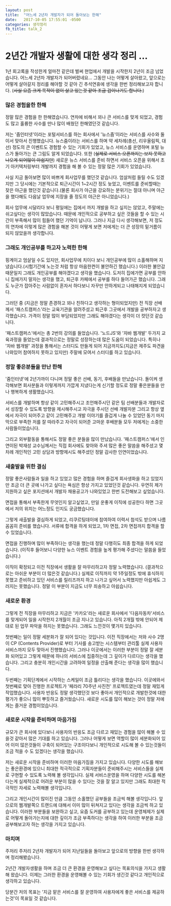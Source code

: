 ```yaml
---
layout: post
title:  "어느세 2년차 개발자가 되어 돌아보는 한해"
date:   2017-10-05 17:55:01 -0500
categories: 생각정리
fb_title: talk_2
---
```

# 2년간 개발자 생활에 대한 생각 정리 ...

1년 회고록을 작성한게 얼마전 같은데 벌써 현업에서 개발을 시작한지 2년이 조금 넘었습니다. 어느세 2년차 개발자가 되어버렸네요... 그동안 나는 어떻게 살아왔고, 앞으로는 어떻게 살아갈지 정리를 해야할 것 같아 긴 추석연휴에 생각을 한번 정리해보고자 합니다. (~~사실 요즘 크게 목적이 없이 살고 있는것 같아 조금 겁이나기도 합니다.~~)

### 많은 경험을한 한해

정말 많은 경험을 한 한해였습니다. 연차에 비해서 꾀나 큰 서비스를 맞게 되었고, 경험도 많고 훌륭한 사수를 만나 많이 배웠던 한해였던것 같습니다.

저는 '줌인터넷'이라는 포털서비스를 하는 회사에서 '뉴스줌'이라는 서비스를 사수와 둘이서 맞아서 진행했습니다. 뉴스줌이라는 서비스를 하며 약 세차례(총선, 리우올림픽, 대선) 정도의 큰 이벤트도 경험할 수 있는 기회가 있었고, 뉴스 서비스를 운영하며 포털 뉴스가 돌아가는 큰 그림도 알게 되었습니다. 또한 (~~실제로 서비스 오픈까지는 보지 못하고 나오게 되어많이 아쉽지만~~) 새로운 뉴스 서비스를 준비 하면서 서비스 오픈을 위해서 초기 아키텍처링부터 개발까지 경험을 해 볼 수 있는 정말 많은 기회가 있었습니다.

사실 지금 돌아보면 많이 바쁘게 회사업무를 했던것 같습니다. 엄살처럼 들릴 수도 있겠지만 그 당시에는 기본적으로 퇴근시간이 1~2시간 정도 늦었고, 이벤트를 준비할때는 잦은 야근을 했던것 같습니다.(물론 회사가 야근을 강요하는 분위기는 절대 아니며 야근을 했다해도 다음날 업무에 지장을 줄 정도의 야근은 아니었습니다.)

회사 업무에 시달리다 보니 평일에는 집에서 까지 개발을 하고 싶지는 않았고, 주말에는 쉬고싶다는 생각이 많았습니다. 때문에 개인적으로 공부하고 싶은 것들을 할 수 있는 시간이 부족해서 많이 힘들어 했던 기억이 납니다. 그러나 지금 다시 생각해보면, 저 정도의 연차에 이렇게 많은 경험을 해본 것이 어떻게 보면 저에게는 더 큰 성장의 밑거름이 되지 않았을까 생각합니다.

### 그래도 개인공부를 하고자 노력한 한해

핑계이고 엄살일 수도 있지만, 회사업무에 치이다 보니 개인공부에 많이 소홀해하며 지냈습니다.(시험기간에 노는것 처럼 항상 마음한켠이 불안하긴 했습니다.) 이러한 불안감 때문일지 그래도 개인공부를 해야겠다고 생각을 했습니다. 도저히 집에가면 공부를 안하니 집에가지 말자는 생각을 했고, 퇴근후 카페에서 공부를 하다 들어가곤 했습니다. 그래도 누군가 잡아주는 사람없이 혼자서 하다보니 자꾸만 안하게되고 나태해지게 되었습니다.

그러던 중 (지금은 정말 존경하고 꾀나 친하다고 생각하는 형이되었지만) 전 직장 선배께서 '패스트캠퍼스'라는 교육기관을 알려주셨고 퇴근후 그곳에서 개발을 공부하자고 생각했습니다. 가격이 정말 많이 부담되었지만 그래도 해야겠다는 생각이 더 컷던것 같습니다.

'패스트캠퍼스'에서는 총 2번의 강의를 들었습니다. '노드JS'와 '자바 웹개발' 두가지 교육과정을 들었는데 결과적으로는 정말로 성장하는데 많은 도움이 되었습니다. 특히나 '자바 웹개발' 과정을 통해서는 스터디도 만들게 되어 지금까지도(지금은 제주도 파견을 나와있어 참여하지 못하고 있지만) 주말에 모여서 스터디를 하고 있습니다.

### 정말 좋은분들을 만난 한해

'줌인터넷'에 2년가까이 다니며 정말 좋은 선배, 동기, 후배들을 만났습니다. 돌이켜 생각해보면 회사분들과 이렇게까지 가깝게 지냈다는게 신기할 정도로 정말 좋은분들을 만나 행복하게 생활했습니다.

서비스를 개발하며 항상 같이 고민해주시고 조언해주시던 같은 팀 선배분들과 개발자로서 성장할 수 있도록 방향을 제시해주시고 자극을 주시던 선배 개발자분 그리고 항상 옆에서 자극이 되어주고 같이 고민해주고 개발 이야기를 즐겁게 나눌 수 있었던 동기 마지막으로 부족한 저를 잘 따라주고 자극이 되어준 고마운 후배분들 모두 저에게는 소중한 사람들이었습니다.

그리고 외부활동을 통해서도 정말 좋은 분들을 많이 만났습니다. '패스트캠퍼스'에서 인연이된 박재성 교수님께서는 직접 회사에도 찾아와 주셔 많은 좋은 말씀을 해주셨고 몇차례 개인적인 고민 상담과 방향제시도 해주셨던 정말 감사한 인연이었습니다.

### 새출발을 위한 결심

정말 좋은사람들과 일을 하고 있었고 많은 경험을 하며 즐겁게 회사생화을 하고 있었지만 조금 더 큰 곳에 나가고 싶다는 욕심은 항상 가지고 있었던것 같습니다. 우연히 제가 지원하고 싶은 포지션에서 개발자 채용공고가 나와있었고 한번 도전해보고 싶었습니다.

면접을 통해서 부족한게 무엇인지 알고싶었고, 만일 운좋게 이직에 성공한다 하면 그곳에서 저의 위치는 어느정도 인지도 궁금했습니다.

그렇게 새출발을 결심하게 되었고, 리쿠르팅데이에 참여하여 이력서 첨석도 받으며 나름 꼼꼼히 준비를 했습니다. 서류에 합격을 하게 되었고, 1차 면접, 2차 면접까지 합격을 할 수 있었습니다.

면접을 진행하며 많이 부족하다는 생각을 했는데 정말 다행히도 최종 합격을 하게 되었습니다. (이직후 들어보니 다양한 뉴스 이벤트 경험을 높게 평가해 주셨다는 말씀을 들었습니다.)

이직이 확정되고 이전 직장에서 생활을 잘 마무리하고자 정말 노력했습니다. (결과적으로는 아쉬운 부분이 더 많은것 같습니다.) 실제로 이직까지 약 1주일정도 밖에 휴식하지 못했고 준비하고 있던 서비스를 릴리즈까지 하고 나가고 싶어서 노력했지만 아쉽게도 그러지는 못했습니다. 정말 이 부분이 지금도 너무 죄송하고 아쉽습니다.

### 새로운 환경

그렇게 전 직장을 마무리하고 지금은 '카카오'라는 새로운 회사에서 '다음자동차'서비스를 맞게되어 일을 시작한지 2개월이 조금 지나고 있습니다. 아직 2개월 밖에 안되어 제대로 된 업무 파악을 하지는 못했습니다. 그래도 느낀것이 몇가지 있습니다.

첫번째는 일이 정말 세분화가 잘 되어 있다는 것입니다.
이전 직장에서는 저와 사수 2명이 CP (Contents Provider)로 부터 기사를 송고받는 시스템부터 관리툴 실제 사용자 서비스까지 모두 맞아서 진행했습니다. 그러나 이곳에서는 이러한 부분이 정말 잘 세분화 되어있고 그렇게 때문에 하나의 서비스에 집중하는데 그 깊이가 다르다는 생각을 했습니다. 그리고 충분히 개인시간을 고려하여 일정을 산출해 준다는 생각을 많이 했습니다.

두번째는 기획단계에서 시작하는 스케일이 조금 틀리다는 생각을 했습니다.
이곳에와서 첫번째로 맞아 진행한 프로젝트가 '페라리 70주년 사진전' 프로젝트였는데 정말 재밌게 작업했습니다.
사용자 반응도 정말 생각했던것 보다 좋아서 개인적으로 개발한것에 대한 평가가 좋으니 많이 뿌듯하고 즐거웠습니다. 새로운 시도를 많이 해보는 것이 정말 저에게는 즐거운 경험이었습니다.

### 새로운 시작을 준비하며 마음가짐

규모가 큰 회사에 있다보니 사용자의 반응도 조금 다르고 재밌는 경험을 많이 해볼 수 있을것 같아서 많은 기대를 하고 있습니다. 그러나 어떻게 보면 역할이 많이 세분화되어 있어 이미 많은것들이 구축이 되어있는 구조이다보니 개인적으로 시도해 볼 수 있는것들이 조금 적을 수 도 있겠다는 생각을 했습니다.

저는 새로운 시작을 준비하며 이러한 마음가짐을 가지고 있습니다.
다양한 시도를 해보는 좋은환경에 있으니 최대한 적극적으로 기획자분들이 준비해주시는 서비스들을 실제로 구현할 수 있도록 노력해 볼 생각입니다. 실제 서비스운영을 하며 다양한 시도를 해본다는게 실제적으로 어려운 부분이 많을 수 있다는 것을 잘 알고 있지만 그래도 최대한 적극적인 자세로 노력해볼 생각입니다.

그리고 개인시간이 많이진 만큼 그동안 소홀했던 공부들을 조금씩 해볼 생각입니다. 앞으로의 웹개발쪽으 트랜드에 대해서 이미 많이 뒤쳐지고 있다는 생각을 조금씩 하고 있습니다. 이러한 부분들을 보완하고 싶고, 요즘 도커를 공부하고 있는데 운영체제가 실제로 어떻게 돌아가는지에 대한 깊이가 조금 부족하다는 생각을 하여 이러한 부분을 조금 공부해보고자 하는 생각을 가지고 있습니다.

### 마치며

주저리 주저리 2년차 개발자가 되어 지난일들을 돌아보고 앞으로의 방향을 한번 생각하며 정리해봤습니다.

2년간 개발자생활을 하며 조금 더 큰 환경을 운영해보고 싶다는 목표의식을 가지고 생활해 왔습니다. 이제는 그러한 환경을 운영해볼 수 있는 기회가 생긴것 같다고 개인적으로 생각하고 있습니다.

당분간 저의 목표는 '지금 맡은 서비스를 잘 운영하여 사용자에게 좋은 서비스를 제공하는것'이 목표일 것 같습니다.
